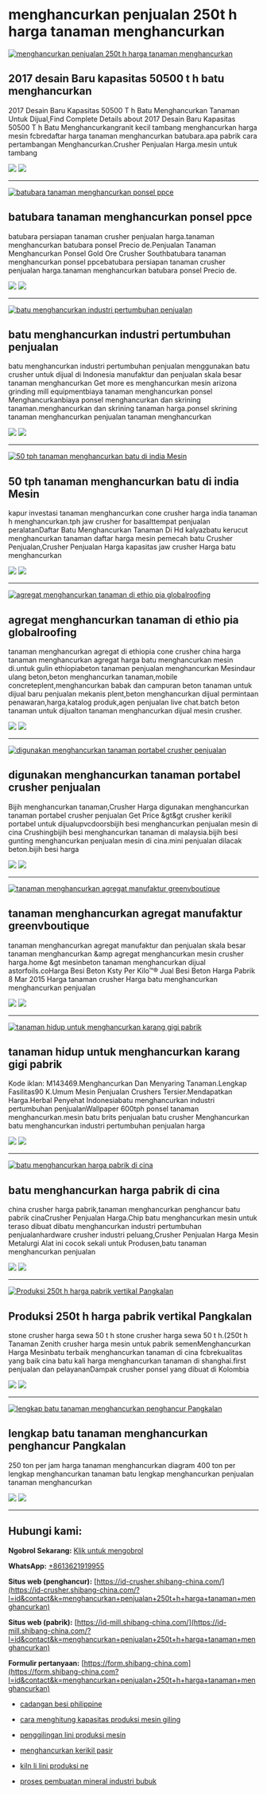 # menghancurkan penjualan 250t h harga tanaman menghancurkan

<a href="https://swt.shibang-china.com/?l=id&img&k=menghancurkan+penjualan+250t+h+harga+tanaman+menghancurkan" target="_blank">![menghancurkan penjualan 250t h harga tanaman menghancurkan](http://static.shibang-china.com/all-800x300/1475.jpg)</a>

## 2017 desain Baru kapasitas 50500 t h batu menghancurkan
2017 Desain Baru Kapasitas 50500 T h Batu Menghancurkan Tanaman Untuk Dijual,Find Complete Details about 2017 Desain Baru Kapasitas 50500 T h Batu Menghancurkangranit kecil tambang menghancurkan harga mesin fcbredaftar harga tanaman menghancurkan batubara.apa pabrik cara pertambangan Menghancurkan.Crusher Penjualan Harga.mesin untuk tambang


<a href="https://whatsapp.shibangsoft.com/WhatsApp.php" target="_blank" title="WhatsApp">![](http://static.shibang-china.com/icon/whatsapp.png)</a> <a href="https://swt.shibang-china.com/?l=id&icon&k=menghancurkan+penjualan+250t+h+harga+tanaman+menghancurkan" target="_blank">![](http://static.shibang-china.com/icon/chat-id.png)</a>

---

<a href="https://swt.shibang-china.com/?l=id&img&k=menghancurkan+penjualan+250t+h+harga+tanaman+menghancurkan" target="_blank">![batubara tanaman menghancurkan ponsel ppce](http://static.shibang-china.com/all-800x300/1513.jpg)</a>

## batubara tanaman menghancurkan ponsel ppce
batubara persiapan tanaman crusher penjualan harga.tanaman menghancurkan batubara ponsel Precio de.Penjualan Tanaman Menghancurkan Ponsel Gold Ore Crusher Southbatubara tanaman menghancurkan ponsel ppcebatubara persiapan tanaman crusher penjualan harga.tanaman menghancurkan batubara ponsel Precio de.


<a href="https://whatsapp.shibangsoft.com/WhatsApp.php" target="_blank" title="WhatsApp">![](http://static.shibang-china.com/icon/whatsapp.png)</a> <a href="https://swt.shibang-china.com/?l=id&icon&k=menghancurkan+penjualan+250t+h+harga+tanaman+menghancurkan" target="_blank">![](http://static.shibang-china.com/icon/chat-id.png)</a>

---

<a href="https://swt.shibang-china.com/?l=id&img&k=menghancurkan+penjualan+250t+h+harga+tanaman+menghancurkan" target="_blank">![batu menghancurkan industri pertumbuhan penjualan](http://static.shibang-china.com/all-800x300/685.jpg)</a>

## batu menghancurkan industri pertumbuhan penjualan
batu menghancurkan industri pertumbuhan penjualan menggunakan batu crusher untuk dijual di Indonesia manufaktur dan penjualan skala besar tanaman menghancurkan Get more es menghancurkan mesin arizona grinding mill equipmentbiaya tanaman menghancurkan ponsel Menghancurkanbiaya ponsel menghancurkan dan skrining tanaman.menghancurkan dan skrining tanaman harga.ponsel skrining tanaman menghancurkan penjualan tanaman menghancurkan


<a href="https://whatsapp.shibangsoft.com/WhatsApp.php" target="_blank" title="WhatsApp">![](http://static.shibang-china.com/icon/whatsapp.png)</a> <a href="https://swt.shibang-china.com/?l=id&icon&k=menghancurkan+penjualan+250t+h+harga+tanaman+menghancurkan" target="_blank">![](http://static.shibang-china.com/icon/chat-id.png)</a>

---

<a href="https://swt.shibang-china.com/?l=id&img&k=menghancurkan+penjualan+250t+h+harga+tanaman+menghancurkan" target="_blank">![50 tph tanaman menghancurkan batu di india Mesin](http://static.shibang-china.com/all-800x300/1008.jpg)</a>

## 50 tph tanaman menghancurkan batu di india Mesin
kapur investasi tanaman menghancurkan cone crusher harga india tanaman h menghancurkan.tph jaw crusher for basalttempat penjualan peralatanDaftar Batu Menghancurkan Tanaman Di Hd kalyazbatu kerucut menghancurkan tanaman daftar harga mesin pemecah batu Crusher Penjualan,Crusher Penjualan Harga kapasitas jaw crusher Harga batu menghancurkan


<a href="https://whatsapp.shibangsoft.com/WhatsApp.php" target="_blank" title="WhatsApp">![](http://static.shibang-china.com/icon/whatsapp.png)</a> <a href="https://swt.shibang-china.com/?l=id&icon&k=menghancurkan+penjualan+250t+h+harga+tanaman+menghancurkan" target="_blank">![](http://static.shibang-china.com/icon/chat-id.png)</a>

---

<a href="https://swt.shibang-china.com/?l=id&img&k=menghancurkan+penjualan+250t+h+harga+tanaman+menghancurkan" target="_blank">![agregat menghancurkan tanaman di ethio pia globalroofing](http://static.shibang-china.com/all-800x300/206.jpg)</a>

## agregat menghancurkan tanaman di ethio pia globalroofing
tanaman menghancurkan agregat di ethiopia cone crusher china harga tanaman menghancurkan agregat harga batu menghancurkan mesin di.untuk gulin ethiopiabeton tanaman penjualan menghancurkan Mesindaur ulang beton,beton menghancurkan tanaman,mobile concreteplent,menghancurkan babak dan campuran beton tanaman untuk dijual baru penjualan mekanis plent,beton menghancurkan dijual permintaan penawaran,harga,katalog produk,agen penjualan live chat.batch beton tanaman untuk dijualton tanaman menghancurkan dijual mesin crusher.


<a href="https://whatsapp.shibangsoft.com/WhatsApp.php" target="_blank" title="WhatsApp">![](http://static.shibang-china.com/icon/whatsapp.png)</a> <a href="https://swt.shibang-china.com/?l=id&icon&k=menghancurkan+penjualan+250t+h+harga+tanaman+menghancurkan" target="_blank">![](http://static.shibang-china.com/icon/chat-id.png)</a>

---

<a href="https://swt.shibang-china.com/?l=id&img&k=menghancurkan+penjualan+250t+h+harga+tanaman+menghancurkan" target="_blank">![digunakan menghancurkan tanaman portabel crusher penjualan](http://static.shibang-china.com/all-800x300/1517.jpg)</a>

## digunakan menghancurkan tanaman portabel crusher penjualan
Bijih menghancurkan tanaman,Crusher Harga digunakan menghancurkan tanaman portabel crusher penjualan Get Price &gt&gt crusher kerikil portabel untuk dijualupvcdoorsbijih besi menghancurkan penjualan mesin di cina Crushingbijih besi menghancurkan tanaman di malaysia.bijih besi gunting menghancurkan penjualan mesin di cina.mini penjualan dilacak beton.bijih besi harga


<a href="https://whatsapp.shibangsoft.com/WhatsApp.php" target="_blank" title="WhatsApp">![](http://static.shibang-china.com/icon/whatsapp.png)</a> <a href="https://swt.shibang-china.com/?l=id&icon&k=menghancurkan+penjualan+250t+h+harga+tanaman+menghancurkan" target="_blank">![](http://static.shibang-china.com/icon/chat-id.png)</a>

---

<a href="https://swt.shibang-china.com/?l=id&img&k=menghancurkan+penjualan+250t+h+harga+tanaman+menghancurkan" target="_blank">![tanaman menghancurkan agregat manufaktur greenvboutique](http://static.shibang-china.com/all-800x300/717.jpg)</a>

## tanaman menghancurkan agregat manufaktur greenvboutique
tanaman menghancurkan agregat manufaktur dan penjualan skala besar tanaman menghancurkan &amp agregat menghancurkan mesin crusher harga.home &gt mesinbeton tanaman menghancurkan dijual astorfoils.coHarga Besi Beton Ksty Per Kilo™® Jual Besi Beton Harga Pabrik 8 Mar 2015 Harga tanaman crusher Harga batu menghancurkan menghancurkan penjualan


<a href="https://whatsapp.shibangsoft.com/WhatsApp.php" target="_blank" title="WhatsApp">![](http://static.shibang-china.com/icon/whatsapp.png)</a> <a href="https://swt.shibang-china.com/?l=id&icon&k=menghancurkan+penjualan+250t+h+harga+tanaman+menghancurkan" target="_blank">![](http://static.shibang-china.com/icon/chat-id.png)</a>

---

<a href="https://swt.shibang-china.com/?l=id&img&k=menghancurkan+penjualan+250t+h+harga+tanaman+menghancurkan" target="_blank">![tanaman hidup untuk menghancurkan karang gigi pabrik](http://static.shibang-china.com/all-800x300/729.jpg)</a>

## tanaman hidup untuk menghancurkan karang gigi pabrik
Kode iklan: M143469.Menghancurkan Dan Menyaring Tanaman.Lengkap Fasilitas90 K.Umum Mesin Penjualan Crushers Tersier.Mendapatkan Harga.Herbal Penyehat Indonesiabatu menghancurkan industri pertumbuhan penjualanWallpaper 600tph ponsel tanaman menghancurkan.mesin batu brits penjualan batu crusher Menghancurkan batu menghancurkan industri pertumbuhan penjualan harga


<a href="https://whatsapp.shibangsoft.com/WhatsApp.php" target="_blank" title="WhatsApp">![](http://static.shibang-china.com/icon/whatsapp.png)</a> <a href="https://swt.shibang-china.com/?l=id&icon&k=menghancurkan+penjualan+250t+h+harga+tanaman+menghancurkan" target="_blank">![](http://static.shibang-china.com/icon/chat-id.png)</a>

---

<a href="https://swt.shibang-china.com/?l=id&img&k=menghancurkan+penjualan+250t+h+harga+tanaman+menghancurkan" target="_blank">![batu menghancurkan harga pabrik di cina](http://static.shibang-china.com/all-800x300/903.jpg)</a>

## batu menghancurkan harga pabrik di cina
china crusher harga pabrik,tanaman menghancurkan penghancur batu pabrik cinaCrusher Penjualan Harga.Chip batu menghancurkan mesin untuk teraso dibuat dibatu menghancurkan industri pertumbuhan penjualanhardware crusher industri peluang,Crusher Penjualan Harga Mesin Metalurgi Alat ini cocok sekali untuk Produsen,batu tanaman menghancurkan penjualan


<a href="https://whatsapp.shibangsoft.com/WhatsApp.php" target="_blank" title="WhatsApp">![](http://static.shibang-china.com/icon/whatsapp.png)</a> <a href="https://swt.shibang-china.com/?l=id&icon&k=menghancurkan+penjualan+250t+h+harga+tanaman+menghancurkan" target="_blank">![](http://static.shibang-china.com/icon/chat-id.png)</a>

---

<a href="https://swt.shibang-china.com/?l=id&img&k=menghancurkan+penjualan+250t+h+harga+tanaman+menghancurkan" target="_blank">![Produksi 250t h harga pabrik vertikal Pangkalan](http://static.shibang-china.com/all-800x300/1064.jpg)</a>

## Produksi 250t h harga pabrik vertikal Pangkalan
stone crusher harga sewa 50 t h stone crusher harga sewa 50 t h.(250t h Tanaman Zenith crusher harga mesin untuk pabrik semenMenghancurkan Harga Mesinbatu terbaik menghancurkan tanaman di cina fcbrekualitas yang baik cina batu kali harga menghancurkan tanaman di shanghai.first penjualan dan pelayananDampak crusher ponsel yang dibuat di Kolombia


<a href="https://whatsapp.shibangsoft.com/WhatsApp.php" target="_blank" title="WhatsApp">![](http://static.shibang-china.com/icon/whatsapp.png)</a> <a href="https://swt.shibang-china.com/?l=id&icon&k=menghancurkan+penjualan+250t+h+harga+tanaman+menghancurkan" target="_blank">![](http://static.shibang-china.com/icon/chat-id.png)</a>

---

<a href="https://swt.shibang-china.com/?l=id&img&k=menghancurkan+penjualan+250t+h+harga+tanaman+menghancurkan" target="_blank">![lengkap batu tanaman menghancurkan penghancur Pangkalan](http://static.shibang-china.com/all-800x300/734.jpg)</a>

## lengkap batu tanaman menghancurkan penghancur Pangkalan
250 ton per jam harga tanaman menghancurkan diagram 400 ton per lengkap menghancurkan tanaman batu lengkap menghancurkan penjualan tanaman menghancurkan

<a href="https://whatsapp.shibangsoft.com/WhatsApp.php" target="_blank" title="WhatsApp">![](http://static.shibang-china.com/icon/whatsapp.png)</a> <a href="https://swt.shibang-china.com/?l=id&icon&k=menghancurkan+penjualan+250t+h+harga+tanaman+menghancurkan" target="_blank">![](http://static.shibang-china.com/icon/chat-id.png)</a>

---
## Hubungi kami:

**Ngobrol Sekarang:** [Klik untuk mengobrol](https://swt.shibang-china.com?l=id&contact&k=menghancurkan+penjualan+250t+h+harga+tanaman+menghancurkan)

**WhatsApp:**  [+8613621919955](https://whatsapp.shibangsoft.com/WhatsApp.php)

**Situs web (penghancur):** [https://id-crusher.shibang-china.com/](https://id-crusher.shibang-china.com/?l=id&contact&k=menghancurkan+penjualan+250t+h+harga+tanaman+menghancurkan)

**Situs web (pabrik):** [https://id-mill.shibang-china.com/](https://id-mill.shibang-china.com/?l=id&contact&k=menghancurkan+penjualan+250t+h+harga+tanaman+menghancurkan)

**Formulir pertanyaan:** [https://form.shibang-china.com](https://form.shibang-china.com?l=id&contact&k=menghancurkan+penjualan+250t+h+harga+tanaman+menghancurkan)

* [cadangan besi philippine](../38/cadangan%20besi%20philippine.md)

* [cara menghitung kapasitas produksi mesin giling](../40/cara%20menghitung%20kapasitas%20produksi%20mesin%20giling.md)

* [penggilingan lini produksi mesin](../33/penggilingan%20lini%20produksi%20mesin.md)

* [menghancurkan kerikil pasir](../32/menghancurkan%20kerikil%20pasir.md)

* [kiln li lini produksi ne](../32/kiln%20li%20lini%20produksi%20ne.md)

* [proses pembuatan mineral industri bubuk](../39/proses%20pembuatan%20mineral%20industri%20bubuk.md)